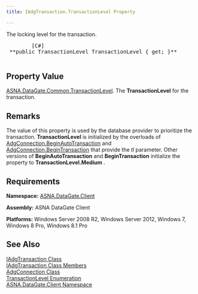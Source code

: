 ```yaml
---
title: IAdgTransaction.TransactionLevel Property

---
```


The locking level for the transaction.
<pre>        <span class="lang">[C#]</span>
 **public TransactionLevel TransactionLevel { get; }** 
      </pre>

## Property Value

[ASNA.DataGate.Common.TransactionLevel](transaction-level-enumeration.html). The **TransactionLevel** for the transaction.
## Remarks

The value of this property is used by the database provider to prioritize the transaction. **TransactionLevel** is initialized by the overloads of [AdgConnection.BeginAutoTransaction](adg-connection-class-begin-auto-transaction-method-main.html) and [AdgConnection.BeginTransaction](adg-connection-class-begin-transaction-method-main.html) that provide the *tl* parameter. Other versions of **BeginAutoTransaction** and **BeginTransaction** initialize the property to **TransactionLevel.Medium** .
## Requirements

<span> **Namespace:** [ASNA.DataGate.Client](datagate-client-namespace.html) </span> 

<span> **Assembly:** ASNA DataGate Client</span> 

<span> **Platforms:** Windows Server 2008 R2, Windows Server 2012, Windows 7, Windows 8 Pro, Windows 8.1 Pro</span>
## See Also


[IAdgTransaction Class](iadg-transaction-class.html)
      <br />
[IAdgTransaction Class Members](iadg-transaction-members.html)
      <br />
[AdgConnection Class](adg-connection-class.html)
      <br />
[TransactionLevel Enumeration](transaction-level-enumeration.html)
      <br />
[ASNA.DataGate.Client Namespace](datagate-client-namespace.html)

